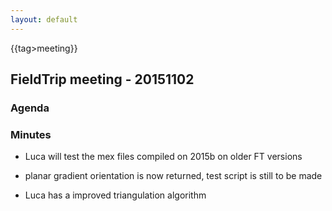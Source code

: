 ```yaml
---
layout: default
---
```


{{tag>meeting}}

## FieldTrip meeting - 20151102

### Agenda

### Minutes

*  Luca will test the mex files compiled on 2015b on older FT versions

*  planar gradient orientation is now returned, test script is still to be made

*  Luca has a improved triangulation algorithm 
